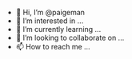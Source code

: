 - 👋 Hi, I’m @paigeman
- 👀 I’m interested in ...
- 🌱 I’m currently learning ...
- 💞️ I’m looking to collaborate on ...
- 📫 How to reach me ...

<!---
paigeman/paigeman is a ✨ special ✨ repository because its `README.md` (this file) appears on your GitHub profile.
You can click the Preview link to take a look at your changes.
--->
